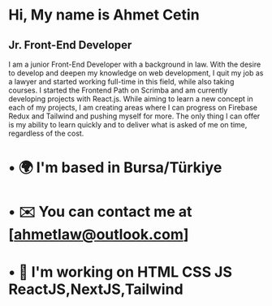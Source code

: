 ﻿# Hi, My name is Ahmet Cetin






## Jr. Front-End Developer

I am a junior Front-End Developer with a background in law. With the desire to develop and deepen my knowledge on web development, I quit my job as a lawyer and started working full-time in this field, while also taking courses. I started the Frontend Path on Scrimba and am currently developing projects with React.js. While aiming to learn a new concept in each of my projects, I am creating areas where I can progress on Firebase Redux and Tailwind and pushing myself for more. The only thing I can offer is my ability to learn quickly and to deliver what is asked of me on time, regardless of the cost.








# •	🌍  I'm based in Bursa/Türkiye
#	•	✉️  You can contact me at  		 [ahmetlaw@outlook.com]
#	•	🧠  I'm working on HTML CSS JS ReactJS,NextJS,Tailwind


```

